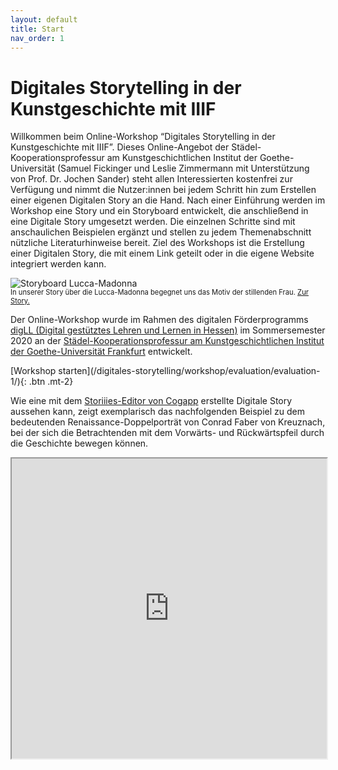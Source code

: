 ```yaml
---
layout: default
title: Start
nav_order: 1
---
```


# Digitales Storytelling in der Kunstgeschichte mit IIIF
Willkommen beim Online-Workshop “Digitales Storytelling in der Kunstgeschichte mit IIIF”. Dieses Online-Angebot der Städel-Kooperationsprofessur am Kunstgeschichtlichen Institut der Goethe-Universität (Samuel Fickinger und Leslie Zimmermann mit Unterstützung von Prof. Dr. Jochen Sander) steht allen Interessierten kostenfrei zur Verfügung und nimmt die Nutzer:innen bei jedem Schritt hin zum Erstellen einer eigenen Digitalen Story an die Hand. Nach einer Einführung werden im Workshop eine Story und ein Storyboard entwickelt, die anschließend in eine Digitale Story umgesetzt werden. Die einzelnen Schritte sind mit anschaulichen Beispielen ergänzt und stellen zu jedem Themenabschnitt nützliche Literaturhinweise bereit. Ziel des Workshops ist die Erstellung einer Digitalen Story, die mit einem Link geteilt oder in die eigene Website integriert werden kann.

![Storyboard Lucca-Madonna](https://leszimmermann.github.io/digitales-storytelling/img/einfuehrung/Lucca_Madonna_Story.jpg)
<p style="font-size: 0.8em;margin-top:-15px;">In unserer Story über die Lucca-Madonna begegnet uns das Motiv der stillenden Frau. <a href="https://storiiies.cogapp.com/viewer/7apc/Gegenber-der-Himmelsknigin" target="_blank" rel="noopener noreferrer">Zur Story.</a></p>

Der Online-Workshop wurde im Rahmen des digitalen Förderprogramms [digLL (Digital gestütztes Lehren und Lernen in Hessen)](https://digll.studiumdigitale.uni-frankfurt.de/) im Sommersemester 2020 an der [Städel-Kooperationsprofessur am Kunstgeschichtlichen Institut der Goethe-Universität Frankfurt](https://www.kunst.uni-frankfurt.de/de/mitarbeiter/seiten/prof-dr-jochen-sander/aktuelles/) entwickelt.

<span class="fs-8">
[Workshop starten](/digitales-storytelling/workshop/evaluation/evaluation-1/){: .btn .mt-2}
</span>

Wie eine mit dem [Storiiies-Editor von Cogapp](https://storiiies-editor.cogapp.com/) erstellte Digitale Story aussehen kann, zeigt exemplarisch das nachfolgenden Beispiel zu dem bedeutenden Renaissance-Doppelporträt von Conrad Faber von Kreuznach, bei der sich die Betrachtenden mit dem Vorwärts- und Rückwärtspfeil durch die Geschichte bewegen können.

<iframe width="100%" height="480" src="https://storiiies.cogapp.com/viewer/d41dt/Ein-Liebesgott-im-Renaissanceportrt?embed=true" title="Ein Liebesgott im Renaissanceporträt?"></iframe>